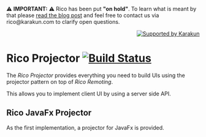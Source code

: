 <p>
  ⚠️ <b>IMPORTANT:</b> ⚠️ Rico has been put <b>"on hold"</b>. To learn what is meant by that please <a href="https://dev.karakun.com/rico/2021/06/25/rico-on-hold.html">read the blog post</a>  and feel free to contact us via rico@karakun.com to clarify open questions.<br />
  </p>

  <p align="right">
<a href="https://dev.karakun.com" target="_blank"><img src="https://raw.githubusercontent.com/rico-projects/rico/master/readme/supported_by_karakun.png" alt="Supported by Karakun"/></a>
</p>


# Rico Projector [![Build Status](https://travis-ci.org/rico-projects/rico-projector.svg?branch=master)](https://travis-ci.org/rico-projects/rico-projector)

The *Rico Projector* provides everything you need to build UIs using the projector pattern on top of *Rico Remoting*.

This allows you to implement client UI by using a server side API.

## Rico JavaFx Projector

As the first implementation, a projector for JavaFx is provided.
